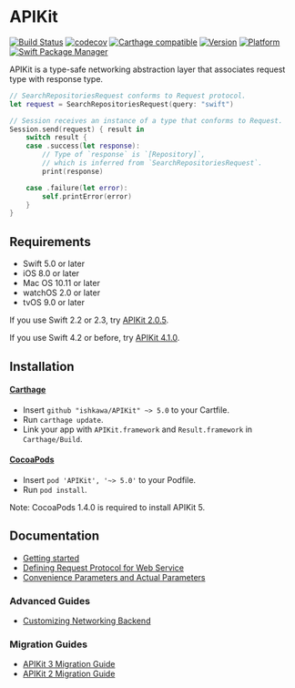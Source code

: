 APIKit
======

[![Build Status](https://travis-ci.org/ishkawa/APIKit.svg?branch=master)](https://travis-ci.org/ishkawa/APIKit)
[![codecov](https://codecov.io/gh/ishkawa/APIKit/branch/master/graph/badge.svg)](https://codecov.io/gh/ishkawa/APIKit)
[![Carthage compatible](https://img.shields.io/badge/Carthage-compatible-4BC51D.svg?style=flat)](https://github.com/Carthage/Carthage)
[![Version](https://img.shields.io/cocoapods/v/APIKit.svg?style=flat)](http://cocoadocs.org/docsets/APIKit)
[![Platform](https://img.shields.io/cocoapods/p/APIKit.svg?style=flat)](http://cocoadocs.org/docsets/APIKit)
[![Swift Package Manager](https://img.shields.io/badge/Swift%20Package%20Manager-compatible-brightgreen.svg)](https://github.com/apple/swift-package-manager)

APIKit is a type-safe networking abstraction layer that associates request type with response type.

```swift
// SearchRepositoriesRequest conforms to Request protocol.
let request = SearchRepositoriesRequest(query: "swift")

// Session receives an instance of a type that conforms to Request.
Session.send(request) { result in
    switch result {
    case .success(let response):
        // Type of `response` is `[Repository]`,
        // which is inferred from `SearchRepositoriesRequest`.
        print(response)

    case .failure(let error):
        self.printError(error)
    }
}
```

## Requirements

- Swift 5.0 or later
- iOS 8.0 or later
- Mac OS 10.11 or later
- watchOS 2.0 or later
- tvOS 9.0 or later

If you use Swift 2.2 or 2.3, try [APIKit 2.0.5](https://github.com/ishkawa/APIKit/tree/2.0.5).

If you use Swift 4.2 or before, try [APIKit 4.1.0](https://github.com/ishkawa/APIKit/tree/release/4.1.0).

## Installation

#### [Carthage](https://github.com/Carthage/Carthage)

- Insert `github "ishkawa/APIKit" ~> 5.0` to your Cartfile.
- Run `carthage update`.
- Link your app with `APIKit.framework` and `Result.framework` in `Carthage/Build`.

#### [CocoaPods](https://github.com/cocoapods/cocoapods)

- Insert `pod 'APIKit', '~> 5.0'` to your Podfile.
- Run `pod install`.

Note: CocoaPods 1.4.0 is required to install APIKit 5.

## Documentation

- [Getting started](Documentation/GettingStarted.md)
- [Defining Request Protocol for Web Service](Documentation/DefiningRequestProtocolForWebService.md)
- [Convenience Parameters and Actual Parameters](Documentation/ConvenienceParametersAndActualParameters.md)

### Advanced Guides

- [Customizing Networking Backend](Documentation/CustomizingNetworkingBackend.md)

### Migration Guides

- [APIKit 3 Migration Guide](Documentation/APIKit3MigrationGuide.md)
- [APIKit 2 Migration Guide](Documentation/APIKit2MigrationGuide.md)
